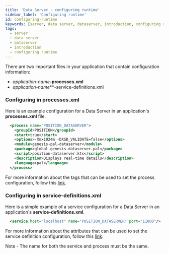 ```yaml
---
title: 'Data Server - configuring runtime'
sidebar_label: 'Configuring runtime'
id: configuring-runtime
keywords: [server, data server, dataserver, introduction, configuring runtime]
tags:
  - server
  - data server
  - dataserver
  - introduction
  - configuring runtime
---
```



There are two important files in your application that contain configuration information: 
- _application-name_**-processes.xml**
- _application-name_**-service-definitions.xml

### Configuring in processes.xml

Here is an example configuration for a Data Server in an application's **processes.xml** file.

```xml
  <process name="POSITION_DATASERVER">
    <groupId>POSITION</groupId>
    <start>true</start>
    <options>-Xmx1024m -DXSD_VALIDATE=false</options>
    <module>genesis-pal-dataserver</module>
    <package>global.genesis.dataserver.pal</package>
    <script>position-dataserver.kts</script>
    <description>Displays real-time details</description>
    <language>pal</language>
  </process>
```

For more information about the tags that can be used to set the process configuration, follow this [link](../../../server/configuring-runtime/processes).

### Configuring in service-definitions.xml

Here is a simple example of a service configuration for a Data Server in an application's **service-definitions.xml**.

```xml
  <service host="localhost" name="POSITION_DATASERVER" port="11000"/>
```

For more information about the attributes that can be used to set the service definition configuration, follow this [link](../../../server/configuring-runtime/service-definitions).

Note - The name for both the service and process must be the same.
